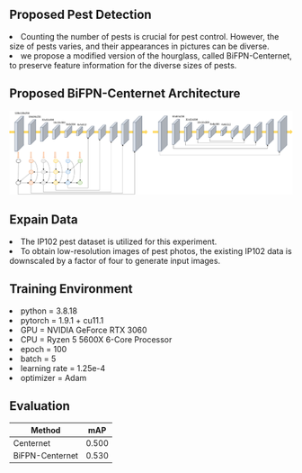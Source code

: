 ## Proposed Pest Detection
<li> Counting the number of pests is crucial for pest control. However, the size of pests varies, and their appearances in pictures can be diverse. </li>
<li> we propose a modified version of the hourglass, called BiFPN-Centernet, to preserve feature information for the diverse sizes of pests. </li>

## Proposed BiFPN-Centernet Architecture
<img src="./image/Bifpn_Centernet.png"/>

## Expain Data
<li> The IP102 pest dataset is utilized for this experiment. </li>
<li> To obtain low-resolution images of pest photos, the existing IP102 data is downscaled by a factor of four to generate input images. </li>

## Training Environment
<li> python = 3.8.18 </li>
<li> pytorch = 1.9.1 + cu11.1 </li>
<li> GPU = NVIDIA GeForce RTX 3060 </li>
<li> CPU = Ryzen 5 5600X 6-Core Processor </li>
<li> epoch = 100 </li>
<li> batch = 5 </li>
<li> learning rate = 1.25e-4 </li>
<li> optimizer = Adam  </li>

## Evaluation

| Method | mAP |
| ------ | ---- |
| Centernet| 0.500| 
| BiFPN-Centernet| 0.530|
